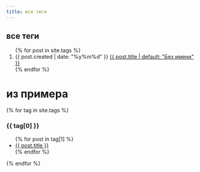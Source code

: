 ```yaml
---
title: все теги
---
```


## все теги

<ol reversed="reversed">
  {% for post in site.tags %}
    <li>{{ post.created | date: "%y%m%d" }}
      <a href="{{ post.url | prepend: site.baseurl }}">{{ post.title | default: "Без имени" }}</a>
    </li>
  {% endfor %}
</ol>

# из примера

{% for tag in site.tags %}
  <h3>{{ tag[0] }}</h3>
  <ul>
    {% for post in tag[1] %}
      <li><a href="{{ post.url }}">{{ post.title }}</a></li>
    {% endfor %}
  </ul>
{% endfor %}
